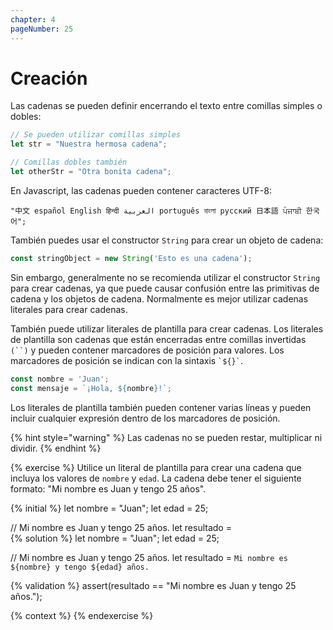 ```yaml
---
chapter: 4
pageNumber: 25
---
```

# Creación

Las cadenas se pueden definir encerrando el texto entre comillas simples o dobles:

```javascript
// Se pueden utilizar comillas simples
let str = "Nuestra hermosa cadena";

// Comillas dobles también
let otherStr = "Otra bonita cadena";
```

En Javascript, las cadenas pueden contener caracteres UTF-8:

```text
"中文 español English हिन्दी العربية português বাংলা русский 日本語 ਪੰਜਾਬੀ 한국어";
```

También puedes usar el constructor `String` para crear un objeto de cadena:

```javascript
const stringObject = new String('Esto es una cadena');
```

Sin embargo, generalmente no se recomienda utilizar el constructor `String` para crear cadenas, ya que puede causar confusión entre las primitivas de cadena y los objetos de cadena. Normalmente es mejor utilizar cadenas literales para crear cadenas.

También puede utilizar literales de plantilla para crear cadenas. Los literales de plantilla son cadenas que están encerradas entre comillas invertidas `(``)` y pueden contener marcadores de posición para valores. Los marcadores de posición se indican con la sintaxis `` `${}` ``.

```javascript
const nombre = 'Juan';
const mensaje = `¡Hola, ${nombre}!`;
```

Los literales de plantilla también pueden contener varias líneas y pueden incluir cualquier expresión dentro de los marcadores de posición.

{% hint style="warning" %}
Las cadenas no se pueden restar, multiplicar ni dividir.
{% endhint %}

{% exercise %}
Utilice un literal de plantilla para crear una cadena que incluya los valores de `nombre` y `edad`. La cadena debe tener el siguiente formato: "Mi nombre es Juan y tengo 25 años".

{% initial %}
let nombre = "Juan";
let edad = 25;

// Mi nombre es Juan y tengo 25 años.
let resultado =  
{% solution %}
let nombre = "Juan";
let edad = 25;

// Mi nombre es Juan y tengo 25 años.
let resultado = `Mi nombre es ${nombre} y tengo ${edad} años.`

{% validation %}
assert(resultado == "Mi nombre es Juan y tengo 25 años.");

{% context %}
{% endexercise %}
